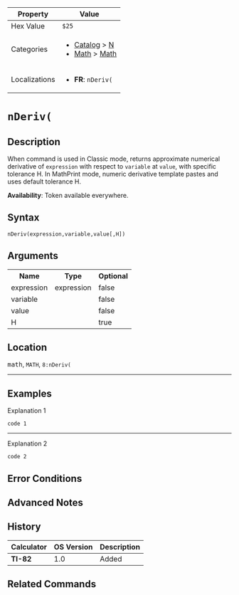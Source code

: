 | Property      | Value |
|---------------|-------|
| Hex Value     | `$25`|
| Categories    | <ul><li>[Catalog](../categories/Catalog.md) > [N](../categories/Catalog.md#N)</li><li>[Math](../categories/Math.md) > [Math](../categories/Math.md#Math)</li></ul> |
| Localizations | <ul><li><b>FR</b>: `nDeriv(`</li></ul> |

# `nDeriv(`

## Description
When command is used in Classic mode, returns approximate numerical derivative of `expression` with respect to `variable` at `value`, with specific tolerance H.
In MathPrint mode, numeric derivative template pastes and uses default tolerance H.


<b>Availability</b>: Token available everywhere.

## Syntax
`nDeriv(expression,variable,value[,H])`

## Arguments
<table>
<tr><th>Name</th><th>Type</th><th>Optional</th></tr>

<tr><td>expression</td><td>expression</td><td>false</td></tr>

<tr><td>variable</td><td></td><td>false</td></tr>

<tr><td>value</td><td></td><td>false</td></tr>

<tr><td>H</td><td></td><td>true</td></tr>

</table>

## Location
<kbd>math</kbd>, `MATH`, `8:nDeriv(`
<hr>

## Examples

Explanation 1
```ti-basic
code 1
```
---
Explanation 2
```ti-basic
code 2
```

## Error Conditions


## Advanced Notes


## History
| Calculator | OS Version | Description |
|------------|------------|-------------|
| <b>TI-82</b> | 1.0 | Added

## Related Commands

    